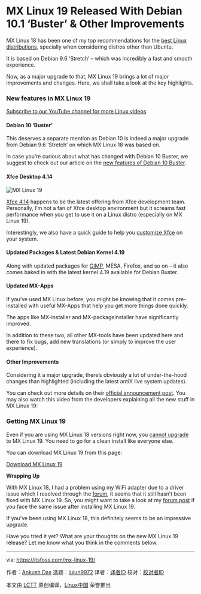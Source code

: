 [#]: collector: (lujun9972)
[#]: translator: (wxy)
[#]: reviewer: ( )
[#]: publisher: ( )
[#]: url: ( )
[#]: subject: (MX Linux 19 Released With Debian 10.1 ‘Buster’ & Other Improvements)
[#]: via: (https://itsfoss.com/mx-linux-19/)
[#]: author: (Ankush Das https://itsfoss.com/author/ankush/)

MX Linux 19 Released With Debian 10.1 ‘Buster’ & Other Improvements
======

MX Linux 18 has been one of my top recommendations for the [best Linux distributions][1], specially when considering distros other than Ubuntu.

It is based on Debian 9.6 ‘Stretch’ – which was incredibly a fast and smooth experience.

Now, as a major upgrade to that, MX Linux 19 brings a lot of major improvements and changes. Here, we shall take a look at the key highlights.

### New features in MX Linux 19

[Subscribe to our YouTube channel for more Linux videos][2]

#### Debian 10 ‘Buster’

This deserves a separate mention as Debian 10 is indeed a major upgrade from Debian 9.6 ‘Stretch’ on which MX Linux 18 was based on.

In case you’re curious about what has changed with Debian 10 Buster, we suggest to check out our article on the [new features of Debian 10 Buster][3].

#### Xfce Desktop 4.14

![MX Linux 19][4]

[Xfce 4.14][5] happens to be the latest offering from Xfce development team. Personally, I’m not a fan of Xfce desktop environment but it screams fast performance when you get to use it on a Linux distro (especially on MX Linux 19).

Interestingly, we also have a quick guide to help you [customize Xfce][6] on your system.

#### Updated Packages &amp; Latest Debian Kernel 4.19

Along with updated packages for [GIMP][7], MESA, Firefox, and so on – it also comes baked in with the latest kernel 4.19 available for Debian Buster.

#### Updated MX-Apps

If you’ve used MX Linux before, you might be knowing that it comes pre-installed with useful MX-Apps that help you get more things done quickly.

The apps like MX-installer and MX-packageinstaller have significantly improved.

In addition to these two, all other MX-tools have been updated here and there to fix bugs, add new translations (or simply to improve the user experience).

#### Other Improvements

Considering it a major upgrade, there’s obviously a lot of under-the-hood changes than highlighted (including the latest antiX live system updates).

You can check out more details on their [official announcement post][8]. You may also watch this video from the developers explaining all the new stuff in MX Linux 19:

### Getting MX Linux 19

Even if you are using MX Linux 18 versions right now, you [cannot upgrade][9] to MX Linux 19. You need to go for a clean install like everyone else.

You can download MX Linux 19 from this page:

[Download MX Linux 19][10]

**Wrapping Up**

With MX Linux 18, I had a problem using my WiFi adapter due to a driver issue which I resolved through the [forum][11], it seems that it still hasn’t been fixed with MX Linux 19. So, you might want to take a look at my [forum post][11] if you face the same issue after installing MX Linux 19.

If you’ve been using MX Linux 18, this definitely seems to be an impressive upgrade.

Have you tried it yet? What are your thoughts on the new MX Linux 19 release? Let me know what you think in the comments below.

--------------------------------------------------------------------------------

via: https://itsfoss.com/mx-linux-19/

作者：[Ankush Das][a]
选题：[lujun9972][b]
译者：[译者ID](https://github.com/译者ID)
校对：[校对者ID](https://github.com/校对者ID)

本文由 [LCTT](https://github.com/LCTT/TranslateProject) 原创编译，[Linux中国](https://linux.cn/) 荣誉推出

[a]: https://itsfoss.com/author/ankush/
[b]: https://github.com/lujun9972
[1]: https://itsfoss.com/best-linux-distributions/
[2]: https://www.youtube.com/c/itsfoss?sub_confirmation=1
[3]: https://itsfoss.com/debian-10-buster/
[4]: https://i0.wp.com/itsfoss.com/wp-content/uploads/2019/10/mx-linux-19.jpg?ssl=1
[5]: https://xfce.org/about/news
[6]: https://itsfoss.com/customize-xfce/
[7]: https://itsfoss.com/gimp-2-10-release/
[8]: https://mxlinux.org/blog/mx-19-patito-feo-released/
[9]: https://mxlinux.org/migration/
[10]: https://mxlinux.org/download-links/
[11]: https://forum.mxlinux.org/viewtopic.php?t=52201
